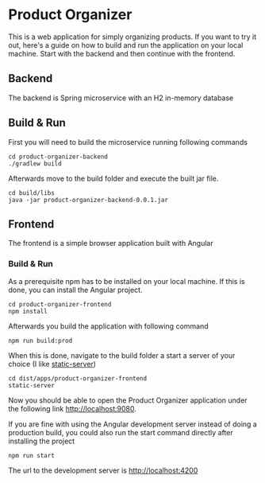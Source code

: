 # Product Organizer
This is a web application for simply organizing products.
If you want to try it out, here's a guide on how to build and run the application on your local machine.
Start with the backend and then continue with the frontend. 

## Backend
The backend is Spring microservice with an H2 in-memory database

## Build & Run
First you will need to build the microservice running following commands
```
cd product-organizer-backend
./gradlew build
```
Afterwards move to the build folder and execute the built jar file.
```
cd build/libs
java -jar product-organizer-backend-0.0.1.jar
```

## Frontend
The frontend is a simple browser application built with Angular

### Build & Run
As a prerequisite npm has to be installed on your local machine.
If this is done, you can install the Angular project.
```
cd product-organizer-frontend
npm install
```
Afterwards you build the application with following command
```
npm run build:prod
```
When this is done, navigate to the build folder a start a server of your choice (I like [static-server](https://www.npmjs.com/package/static-server))
```
cd dist/apps/product-organizer-frontend
static-server
```
Now you should be able to open the Product Organizer application under the following link [http://localhost:9080](http://localhost:9080).

If you are fine with using the Angular development server instead of doing a production build, you could also run the start command directly after installing the project 
```
npm run start
``` 
The url to the development server is [http://localhost:4200](http://localhost:4200)
